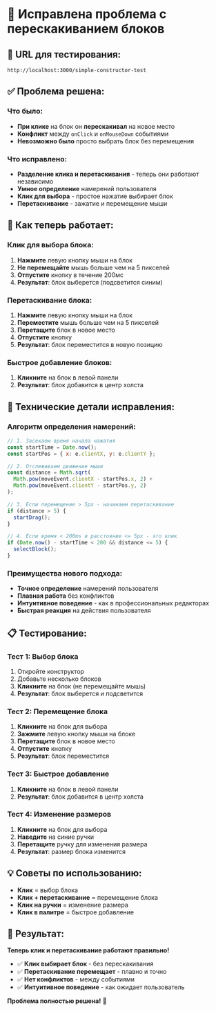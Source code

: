 # 🎯 Исправлена проблема с перескакиванием блоков

## 🚀 **URL для тестирования:**
`http://localhost:3000/simple-constructor-test`

## ✅ **Проблема решена:**

### Что было:
- **При клике** на блок он **перескакивал** на новое место
- **Конфликт** между `onClick` и `onMouseDown` событиями
- **Невозможно было** просто выбрать блок без перемещения

### Что исправлено:
- **Разделение клика и перетаскивания** - теперь они работают независимо
- **Умное определение** намерений пользователя
- **Клик для выбора** - простое нажатие выбирает блок
- **Перетаскивание** - зажатие и перемещение мыши

## 🎯 **Как теперь работает:**

### Клик для выбора блока:
1. **Нажмите** левую кнопку мыши на блок
2. **Не перемещайте** мышь больше чем на 5 пикселей
3. **Отпустите** кнопку в течение 200мс
4. **Результат**: блок выберется (подсветится синим)

### Перетаскивание блока:
1. **Нажмите** левую кнопку мыши на блок
2. **Переместите** мышь больше чем на 5 пикселей
3. **Перетащите** блок в новое место
4. **Отпустите** кнопку
5. **Результат**: блок переместится в новую позицию

### Быстрое добавление блоков:
1. **Кликните** на блок в левой панели
2. **Результат**: блок добавится в центр холста

## 🔧 **Технические детали исправления:**

### Алгоритм определения намерений:
```javascript
// 1. Засекаем время начала нажатия
const startTime = Date.now();
const startPos = { x: e.clientX, y: e.clientY };

// 2. Отслеживаем движение мыши
const distance = Math.sqrt(
  Math.pow(moveEvent.clientX - startPos.x, 2) + 
  Math.pow(moveEvent.clientY - startPos.y, 2)
);

// 3. Если перемещение > 5px - начинаем перетаскивание
if (distance > 5) {
  startDrag();
}

// 4. Если время < 200ms и расстояние <= 5px - это клик
if (Date.now() - startTime < 200 && distance <= 5) {
  selectBlock();
}
```

### Преимущества нового подхода:
- **Точное определение** намерений пользователя
- **Плавная работа** без конфликтов
- **Интуитивное поведение** - как в профессиональных редакторах
- **Быстрая реакция** на действия пользователя

## 📋 **Тестирование:**

### Тест 1: Выбор блока
1. Откройте конструктор
2. Добавьте несколько блоков
3. **Кликните** на блок (не перемещайте мышь)
4. **Результат**: блок выберется и подсветится

### Тест 2: Перемещение блока
1. **Кликните** на блок для выбора
2. **Зажмите** левую кнопку мыши на блоке
3. **Перетащите** блок в новое место
4. **Отпустите** кнопку
5. **Результат**: блок переместится

### Тест 3: Быстрое добавление
1. **Кликните** на блок в левой панели
2. **Результат**: блок добавится в центр холста

### Тест 4: Изменение размеров
1. **Кликните** на блок для выбора
2. **Наведите** на синие ручки
3. **Перетащите** ручку для изменения размера
4. **Результат**: размер блока изменится

## 💡 **Советы по использованию:**

- **Клик** = выбор блока
- **Клик + перетаскивание** = перемещение блока
- **Клик на ручки** = изменение размера
- **Клик в палитре** = быстрое добавление

## 🎉 **Результат:**

**Теперь клик и перетаскивание работают правильно!**

- ✅ **Клик выбирает блок** - без перескакивания
- ✅ **Перетаскивание перемещает** - плавно и точно
- ✅ **Нет конфликтов** - между событиями
- ✅ **Интуитивное поведение** - как ожидает пользователь

**Проблема полностью решена!** 🎯

